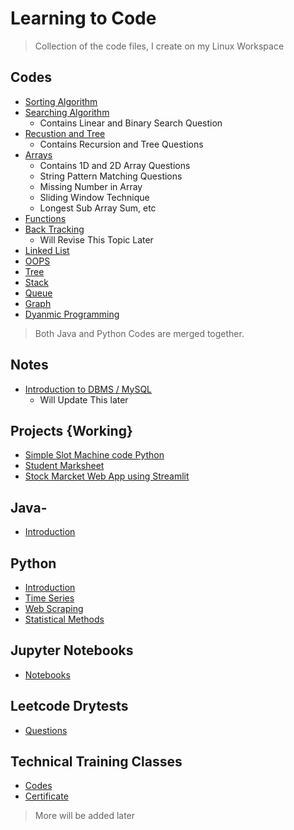 # Learning to Code

> Collection of the code files, I create on my Linux Workspace

## Codes

- [Sorting Algorithm](Sorting)
- [Searching Algorithm](Searching)
    - Contains Linear and Binary Search Question
- [Recustion and Tree](RecursionAndTree)
    - Contains Recursion and Tree Questions
- [Arrays](Arrays)
    - Contains 1D and 2D Array Questions
    - String Pattern Matching Questions
    - Missing Number in Array
    - Sliding Window Technique
    - Longest Sub Array Sum, etc
- [Functions](Functions)
- [Back Tracking](BackTracking)
    - Will Revise This Topic Later
- [Linked List](Linked_List)
- [OOPS](OOPS)
- [Tree](Tree)
- [Stack](Stack)
- [Queue](Queue)
- [Graph](Graph)
- [Dyanmic Programming](Dynamic_Programming)

> Both Java and Python Codes are merged together.

## Notes
- [Introduction to DBMS / MySQL](DBMS)
    - Will Update This later

## Projects {Working}

- [Simple Slot Machine code Python](Projects/SlotMachine.py)
- [Student Marksheet](OOPS/StudentMarkSheet.java)
- [Stock Marcket Web App using Streamlit](Projects/StockPriceWebApp.py)

## Java-

- [Introduction](HelloJava.java)

## Python

- [Introduction](HelloPython.py)
- [Time Series](Time_Series)
- [Web Scraping](Web_Srapping)
- [Statistical Methods](Statistical_Methods)

## Jupyter Notebooks

- [Notebooks](Jupyter_Notebooks)

## Leetcode Drytests

- [Questions](Leetcode)

## Technical Training Classes

- [Codes](Technical_Training)
- [Certificate](Certificates)

> More will be added later